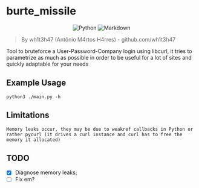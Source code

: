 # burte_missile
<div align="center">
  <img alt="Python" src="https://img.shields.io/badge/python-%2314354C.svg?style=for-the-badge&logo=python&logoColor=yellow"/>
  <img alt="Markdown" src="https://img.shields.io/badge/markdown-%23000000.svg?style=for-the-badge&logo=markdown&logoColor=white"/>
</div>

> By wh1t3h47 (Antônio M4rtos H4rres) - github.com/wh1t3h47

Tool to bruteforce a User-Password-Company login using libcurl, it tries to parametrize as much as possible in order to be useful for a lot of sites and quickly adaptable for your needs

## Example Usage
```shell
python3 ./main.py -h
```

## Limitations
```
Memory leaks occur, they may be due to weakref callbacks in Python or rather pycurl (it drives a curl instance and curl has to free the memory it allocated)
```

## TODO
- [x] Diagnose memory leaks;
- [ ] Fix em?
